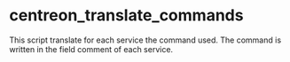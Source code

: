 # centreon_translate_commands

This script translate for each service the command used.
The command is written in the field comment of each service.
